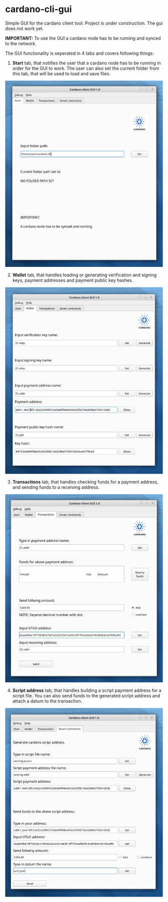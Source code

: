# cardano-cli-gui
Simple GUI for the cardano client tool. Project is under construction. The gui does not work yet.

**IMPORTANT:** To use the GUI a cardano node has to be running and synced to the network.

The GUI functionality is seperated in 4 tabs and covers following things:

1. **Start** tab, that notifies the user that a cardano node has to be
running in order for the GUI to work. The user can also set the current 
folder from this tab, that will be used to load and save files.

![alt text](https://github.com/LukaKurnjek/cardano-cli-gui/blob/main/images/start.png) 

2. **Wallet** tab, that handles loading or generating verification and 
signing keys, payment addresses and payment public key hashes. 

![alt text](https://github.com/LukaKurnjek/cardano-cli-gui/blob/main/images/wallet.png)

3. **Transactions** tab, that handles checking funds for a payment address,
and sending funds to a receiving address.

![alt text](https://github.com/LukaKurnjek/cardano-cli-gui/blob/main/images/transactions.png)

4. **Script address** tab, that handles building a script payment address 
for a script file. You can also send funds to the generated script address 
and attach a datum to the transaction. 

![alt text](https://github.com/LukaKurnjek/cardano-cli-gui/blob/main/images/smart_contract.png)
